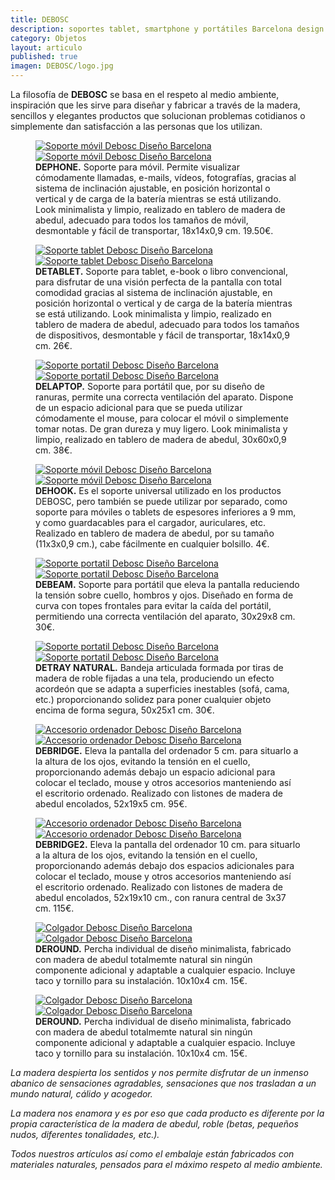 ```yaml
---
title: DEBOSC
description: soportes tablet, smartphone y portátiles Barcelona design 
category: Objetos
layout: articulo
published: true
imagen: DEBOSC/logo.jpg
---
```

La filosofía de **DEBOSC** se basa en el respeto al medio ambiente, inspiración que les sirve para diseñar y fabricar a través de la madera, sencillos y elegantes productos que solucionan problemas cotidianos o simplemente dan satisfacción a las personas que los utilizan.

<figure class="half">
	<a href="/images/DEBOSC/DEPHONE.jpg"><img src="/images/DEBOSC/DEPHONE.jpg" alt="Soporte móvil Debosc Diseño Barcelona"></a>
	<a href="/images/DEBOSC/DEPHONE2.jpg"><img src="/images/DEBOSC/DEPHONE2.jpg" alt="Soporte móvil Debosc Diseño Barcelona"></a>
    <figcaption><b> DEPHONE.</b>
Soporte para  móvil. Permite visualizar cómodamente llamadas, e-mails, vídeos, fotografías, gracias al sistema de inclinación ajustable, en posición horizontal o vertical y de carga de la batería mientras se está utilizando. Look minimalista y limpio, realizado en tablero de madera de abedul, adecuado para todos los tamaños de móvil, desmontable y fácil de transportar, 18x14x0,9 cm. 19.50€.</figcaption>
</figure>

<figure class="half">
	<a href="/images/DEBOSC/DETABLET.jpg"><img src="/images/DEBOSC/DETABLET.jpg" alt="Soporte tablet Debosc Diseño Barcelona"></a>
	<a href="/images/DEBOSC/DETABLET2.jpg"><img src="/images/DEBOSC/DETABLET2.jpg" alt="Soporte tablet Debosc Diseño Barcelona"></a>
    <figcaption><b>DETABLET.</b>
Soporte para  tablet, e-book o libro convencional, para disfrutar de una visión perfecta de la pantalla con total comodidad gracias al sistema de inclinación ajustable, en posición horizontal o vertical y de carga de la batería mientras se está utilizando. Look minimalista y limpio, realizado en tablero de madera de abedul, adecuado para todos los tamaños de dispositivos, desmontable y fácil de transportar, 18x14x0,9 cm. 26€.</figcaption>
</figure>

<figure class="half">
	<a href="/images/DEBOSC/DELAPTOP.jpg"><img src="/images/DEBOSC/DELAPTOP.jpg" alt="Soporte portatil Debosc Diseño Barcelona"></a>
	<a href="/images/DEBOSC/DELAPTOP2.jpg"><img src="/images/DEBOSC/DELAPTOP2.jpg" alt="Soporte portatil Debosc Diseño Barcelona"></a>
    <figcaption><b>DELAPTOP.</b>
Soporte para portátil que, por su diseño de ranuras, permite una correcta ventilación del aparato. Dispone de un espacio adicional para que se pueda utilizar cómodamente el mouse, para colocar el móvil o simplemente tomar notas. De gran dureza y muy ligero. Look minimalista y limpio, realizado en tablero de madera de abedul, 30x60x0,9 cm. 38€.</figcaption>
</figure>

<figure class="half">
	<a href="/images/DEBOSC/DEHOOK.jpg"><img src="/images/DEBOSC/DEHOOK.jpg" alt="Soporte móvil Debosc Diseño Barcelona"></a>
	<a href="/images/DEBOSC/DEHOOK2.jpg"><img src="/images/DEBOSC/DEHOOK2.jpg" alt= "Soporte móvil Debosc Diseño Barcelona"></a>
    <figcaption><b>DEHOOK.</b>
Es el soporte universal utilizado en los productos DEBOSC, pero también se puede utilizar por separado, como soporte para móviles o tablets de espesores inferiores a 9 mm, y como guardacables para el cargador, auriculares, etc. Realizado en tablero de madera de abedul, por su tamaño (11x3x0,9 cm.), cabe fácilmente en cualquier bolsillo. 4€.</figcaption>
</figure>

<figure class="half">
	<a href="/images/DEBOSC/debeam.jpg"><img src="/images/DEBOSC/debeam.jpg" alt="Soporte portatil Debosc Diseño Barcelona"></a>
	<a href="/images/DEBOSC/debeam2.jpg"><img src="/images/DEBOSC/debeam2.jpg" alt="Soporte portatil Debosc Diseño Barcelona"></a>
    <figcaption><b>DEBEAM.</b>
Soporte para portátil que eleva la pantalla reduciendo la tensión sobre cuello, hombros y ojos. Diseñado en forma de curva con topes frontales para evitar la caída del portátil, permitiendo una correcta ventilación del aparato, 30x29x8 cm. 30€.</figcaption>
</figure>

<figure class="half">
	<a href="/images/DEBOSC/detray.jpg"><img src="/images/DEBOSC/detray.jpg" alt="Soporte portatil Debosc Diseño Barcelona"></a>
	<a href="/images/DEBOSC/detray2.jpg"><img src="/images/DEBOSC/detray2.jpg" alt="Soporte portatil Debosc Diseño Barcelona"></a>
    <figcaption><b>DETRAY NATURAL.</b>
Bandeja articulada formada por tiras de madera de roble fijadas a una tela, produciendo un efecto acordeón que se adapta a superficies inestables (sofá, cama, etc.) proporcionando solidez para poner cualquier objeto encima de forma segura, 50x25x1 cm. 30€.</figcaption>
</figure>

<figure class="half">
	<a href="/images/DEBOSC/debridge.jpg"><img src="/images/DEBOSC/debridge.jpg" alt="Accesorio ordenador Debosc Diseño Barcelona"></a>
	<a href="/images/DEBOSC/debri.jpg"><img src="/images/DEBOSC/debri.jpg" alt="Accesorio ordenador Debosc Diseño Barcelona"></a>
    <figcaption><b>DEBRIDGE.</b>
Eleva la pantalla del ordenador 5 cm. para situarlo a la altura de los ojos, evitando la tensión en el cuello, proporcionando además debajo un espacio adicional para colocar el teclado, mouse y otros accesorios manteniendo así el escritorio ordenado. Realizado con listones de madera de abedul encolados, 52x19x5 cm. 95€.</figcaption>
</figure>

<figure class="half">
	<a href="/images/DEBOSC/debridge2.jpg"><img src="/images/DEBOSC/debridge2.jpg" alt="Accesorio ordenador Debosc Diseño Barcelona"></a>
	<a href="/images/DEBOSC/debridge2.2.jpg"><img src="/images/DEBOSC/debridge2.2.jpg" alt="Accesorio ordenador Debosc Diseño Barcelona"></a>
    <figcaption><b>DEBRIDGE2.</b>
Eleva la pantalla del ordenador 10 cm. para situarlo a la altura de los ojos, evitando la tensión en el cuello, proporcionando además debajo dos espacios adicionales para colocar el teclado, mouse y otros accesorios manteniendo así el escritorio ordenado. Realizado con listones de madera de abedul encolados, 52x19x10 cm., con ranura central de 3x37 cm. 115€.</figcaption>
</figure>

<figure class="half">
	<a href="/images/DEBOSC/Deround1.jpg"><img src="/images/DEBOSC/Deround1.jpg" alt="Colgador Debosc Diseño Barcelona"></a>
	<a href="/images/DEBOSC/Deround2.jpg"><img src="/images/DEBOSC/Deround2.jpg" alt="Colgador Debosc Diseño Barcelona"></a>
    <figcaption><b>DEROUND.</b>
Percha individual de diseño minimalista, fabricado con madera de abedul totalmemte natural sin ningún componente adicional y adaptable a cualquier espacio. Incluye taco y tornillo para su instalación. 10x10x4 cm. 15€.</figcaption>
</figure>

<figure class="half">
	<a href="/images/DEBOSC/Desquare1.jpg"><img src="/images/DEBOSC/Desquare1.jpg" alt="Colgador Debosc Diseño Barcelona"></a>
	<a href="/images/DEBOSC/Desquare2.jpg"><img src="/images/DEBOSC/Desquare2.jpg" alt="Colgador Debosc Diseño Barcelona"></a>
    <figcaption><b>DEROUND.</b>
Percha individual de diseño minimalista, fabricado con madera de abedul totalmemte natural sin ningún componente adicional y adaptable a cualquier espacio. Incluye taco y tornillo para su instalación. 10x10x4 cm. 15€.</figcaption>
</figure>

_La madera despierta los sentidos y nos permite disfrutar de un inmenso abanico de sensaciones agradables, sensaciones que nos trasladan a un mundo natural, cálido y acogedor._

_La madera nos enamora y es por eso que cada producto es diferente por la propia característica de la madera de abedul, roble (betas, pequeños nudos, diferentes tonalidades, etc.)._

_Todos nuestros artículos así como el embalaje están fabricados con materiales naturales, pensados para el máximo respeto al medio ambiente._
